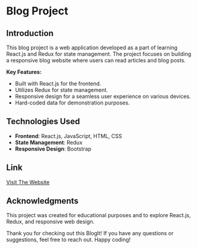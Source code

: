 # Blog Project

## Introduction

This blog project is a web application developed as a part of learning React.js and Redux for state management. The project focuses on building a responsive blog website where users can read articles and blog posts.

**Key Features:**

- Built with React.js for the frontend.
- Utilizes Redux for state management.
- Responsive design for a seamless user experience on various devices.
- Hard-coded data for demonstration purposes.

## Technologies Used

- **Frontend**: React.js, JavaScript, HTML, CSS
- **State Management**: Redux
- **Responsive Design**: Bootstrap

## Link

[Visit The Website ](https://anishdv.github.io/BlogIt)

## Acknowledgments

This project was created for educational purposes and to explore React.js, Redux, and responsive web design.

Thank you for checking out this BlogIt! If you have any questions or suggestions, feel free to reach out. Happy coding!
